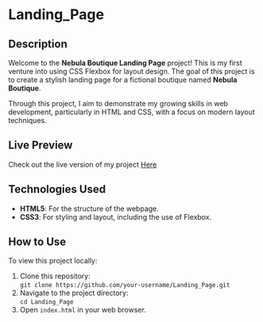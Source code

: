 # Landing_Page
## Description
Welcome to the **Nebula Boutique Landing Page** project! This is my first venture into using CSS Flexbox for layout design. The goal of this project is to create a stylish landing page for a fictional boutique named **Nebula Boutique**. 


Through this project, I aim to demonstrate my growing skills in web development, particularly in HTML and CSS, with a focus on modern layout techniques.


## Live Preview
Check out the live version of my project [Here](https://sebas2426.github.io/Landing_Page/)


## Technologies Used
- **HTML5**: For the structure of the webpage.
- **CSS3**: For styling and layout, including the use of Flexbox.

## How to Use
To view this project locally:
1. Clone this repository:  
   `git clone https://github.com/your-username/Landing_Page.git`
2. Navigate to the project directory:  
   `cd Landing_Page`
3. Open `index.html` in your web browser.
